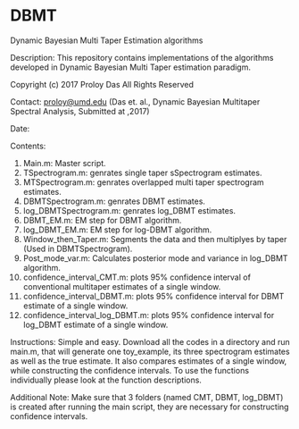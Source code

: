 # DBMT
Dynamic Bayesian Multi Taper Estimation algorithms

Description: This repository contains implementations of the algorithms developed in Dynamic Bayesian Multi Taper estimation paradigm. 

Copyright (c) 2017 Proloy Das All Rights Reserved 

Contact: proloy@umd.edu
(Das et. al., Dynamic Bayesian Multitaper Spectral Analysis, Submitted at ,2017)


Date: 


Contents:
  1. Main.m: Master script.
  2. TSpectrogram.m: genrates single taper sSpectrogram estimates.
  2. MTSpectrogram.m: genrates overlapped multi taper spectrogram estimates.
  3. DBMTSpectrogram.m: genrates DBMT estimates.
  4. log_DBMTSpectrogram.m: genrates log_DBMT estimates.
  5. DBMT_EM.m: EM step for DBMT algorithm.
  6. log_DBMT_EM.m: EM step for log-DBMT algorithm.
  7. Window_then_Taper.m: Segments the data and then multiplyes by taper (Used in DBMTSpectrogram).
  8. Post_mode_var.m: Calculates posterior mode and variance in log_DBMT algorithm.
  9. confidence_interval_CMT.m: plots 95% confidence interval of conventional multitaper estimates of a single window.
  10. confidence_interval_DBMT.m: plots 95% confidence interval for DBMT estimate of a single window.
  11. confidence_interval_log_DBMT.m: plots 95% confidence interval for log_DBMT estimate of a single window.


Instructions: Simple and easy.
  Download all the codes in a directory and run main.m, that will generate one toy_example, its three spectrogram estimates as well as
  the true estimate. It also compares estimates of a single window, while constructing the confidence intervals. To use 
  the functions individually please look at the function descriptions.
  
Additional Note: Make sure that 3 folders (named CMT, DBMT, log_DBMT) is created after running the main script, they are necessary for 
  constructing confidence intervals.
